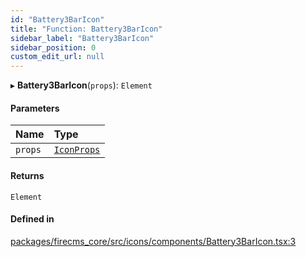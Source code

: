```yaml
---
id: "Battery3BarIcon"
title: "Function: Battery3BarIcon"
sidebar_label: "Battery3BarIcon"
sidebar_position: 0
custom_edit_url: null
---
```


▸ **Battery3BarIcon**(`props`): `Element`

#### Parameters

| Name | Type |
| :------ | :------ |
| `props` | [`IconProps`](../types/IconProps.md) |

#### Returns

`Element`

#### Defined in

[packages/firecms_core/src/icons/components/Battery3BarIcon.tsx:3](https://github.com/FireCMSco/firecms/blob/d45f3739/packages/firecms_core/src/icons/components/Battery3BarIcon.tsx#L3)
